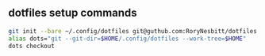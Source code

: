## dotfiles setup commands

```sh
git init --bare ~/.config/dotfiles git@guthub.com:RoryNesbitt/dotfiles
alias dots="git --git-dir=$HOME/.config/dotfiles --work-tree=$HOME"
dots checkout
```
